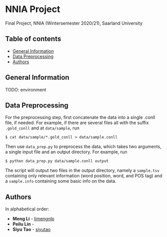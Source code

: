 # NNIA Project
Final Project, NNIA (Wintersemester 2020/21), Saarland University

## Table of contents
* [General Information](#general-information)
* [Data Preprocessing](#data-preprocessing)
* [Authors](#authors)

## General Information
TODO: environment

## Data Preprocessing

For the preprocessing step, first concatenate the data into a single .conll file, if needed. For example, if there are several files all with the suffix `.gold_conll` and at `data/sample`, run
```
$ cat data/sample/*.gold_conll > data/sample.conll
```

Then use `data_prep.py` to preprocess the data, which takes two arguments, a single input file and an output directory. For example, run
```
$ python data_prep.py data/sample.conll output
```
The script will output two files in the output directory, namely a `sample.tsv` containing only relevant information (word position, word, and POS tag) and a `sample.info` containing some basic info on the data.

## Authors
In alphabetical order:
* **Meng Li** - [limengnlp](https://github.com/limengnlp)
* **Peilu Lin** - []()
* **Siyu Tao** - [siyutao](https://github.com/siyutao)